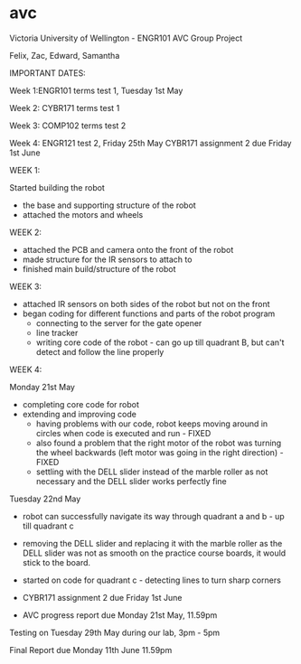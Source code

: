 # avc
Victoria University of Wellington - ENGR101 AVC Group Project

Felix, Zac, Edward, Samantha

IMPORTANT DATES:

Week 1:ENGR101 terms test 1, Tuesday 1st May 

Week 2: CYBR171 terms test 1 

Week 3: COMP102 terms test 2 

Week 4: ENGR121 test 2, Friday 25th May 
        CYBR171 assignment 2 due Friday 1st June 




WEEK 1:

Started building the robot 
- the base and supporting structure of the robot 
- attached the motors and wheels

WEEK 2:

- attached the PCB and camera onto the front of the robot 
- made structure for the IR sensors to attach to 
- finished main build/structure of the robot 

WEEK 3:

- attached IR sensors on both sides of the robot but not on the front 
- began coding for different functions and parts of the robot program
    - connecting to the server for the gate opener 
    - line tracker 
    - writing core code of the robot - can go up till quadrant B, but can't detect and follow the line properly 
    
WEEK 4:

Monday 21st May
- completing core code for robot
 - extending and improving code 
    - having problems with our code, robot keeps moving around in circles when code is executed and run - FIXED
    - also found a problem that the right motor of the robot was turning the wheel backwards (left motor was going in the           right direction) - FIXED 
    - settling with the DELL slider instead of the marble roller as not necessary and the DELL slider works perfectly fine
    
Tuesday 22nd May 
- robot can successfully navigate its way through quadrant a and b - up till quadrant c
- removing the DELL slider and replacing it with the marble roller as the DELL slider was not as smooth on the practice course   boards, it would stick to the board.
- started on code for quadrant c - detecting lines to turn sharp corners 

   
 - CYBR171 assignment 2 due Friday 1st June 
 - AVC progress report due Monday 21st May, 11.59pm 
 
 Testing on Tuesday 29th May during our lab, 3pm - 5pm 
 
 Final Report due Monday 11th June 11.59pm 
